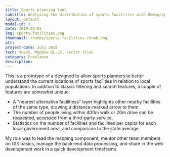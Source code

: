 ```yaml
---
title: Sports planning tool
subtitle: Analysing the distribution of sports facilities with demographics for context
layout: default
modal-id: 3
date: 2019-08-01
img: sports-facilities.png
thumbnail: thumbs/sports-facilities-thumb.png
alt: 
project-date: July 2019
tech: VueJS, Mapbox-GL-JS, vector tiles
category: Freelance
description: 
---
```

This is a prototype of a designed to allow sports planners to better understand the current locations of sports facilities in relation to local populations. In addition to classic filtering and search features, a couple of features are somewhat unique:

* A "nearest alternative facilitiess" layer highlights other nearby facilities of the same type, drawing a distance-marked arrow to them.
* The number of people living within 400m walk or 20m drive can be requested, accessed from a third-party service.
* Statistics on the number of facilities and facilities per capita for each local government area, and comparison to the state average.

My role was to lead the mapping component, mentor other team members on GIS basics, manage the back-end data processing, and share in the web development work in a quick development timeframe.